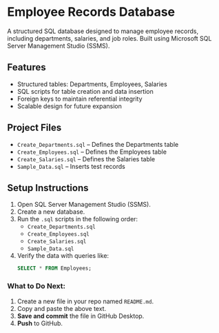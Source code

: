# Employee Records Database

A structured SQL database designed to manage employee records, including departments, salaries, and job roles. Built using Microsoft SQL Server Management Studio (SSMS).  

## Features
- Structured tables: Departments, Employees, Salaries  
- SQL scripts for table creation and data insertion  
- Foreign keys to maintain referential integrity  
- Scalable design for future expansion  

## Project Files
- `Create_Departments.sql` – Defines the Departments table  
- `Create_Employees.sql` – Defines the Employees table  
- `Create_Salaries.sql` – Defines the Salaries table  
- `Sample_Data.sql` – Inserts test records  

## Setup Instructions
1. Open SQL Server Management Studio (SSMS).  
2. Create a new database.  
3. Run the `.sql` scripts in the following order:  
   - `Create_Departments.sql`  
   - `Create_Employees.sql`  
   - `Create_Salaries.sql`  
   - `Sample_Data.sql`  
4. Verify the data with queries like:  
   ```sql
   SELECT * FROM Employees;

### What to Do Next:  
1. Create a new file in your repo named `README.md`.  
2. Copy and paste the above text.  
3. **Save and commit** the file in GitHub Desktop.  
4. **Push** to GitHub.  

